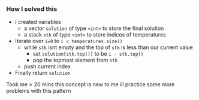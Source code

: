 ### How I solved this
- I created variables
  - a vector `solution` of type `<int>` to store the final solution
  - a stack `stk` of type `<int>` to store indices of temperatures
- Iterate over `i=0` to `i < temperatures.size()`
  - while `stk` isnt empty and the top of `stk` is less than our current value
    - set `solution[stk.top()]` to be `i - stk.top()`
    - pop the topmost element from `stk`
  - push current index
- Finally return `solution`

Took me > 20 mins this concept is new to me ill practice some more problems with this pattern
